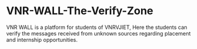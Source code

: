 # VNR-WALL-The-Verify-Zone
VNR WALL is a platform for students of VNRVJIET, Here the students can verify the messages received from unknown sources regarding placement and internship opportunities.
